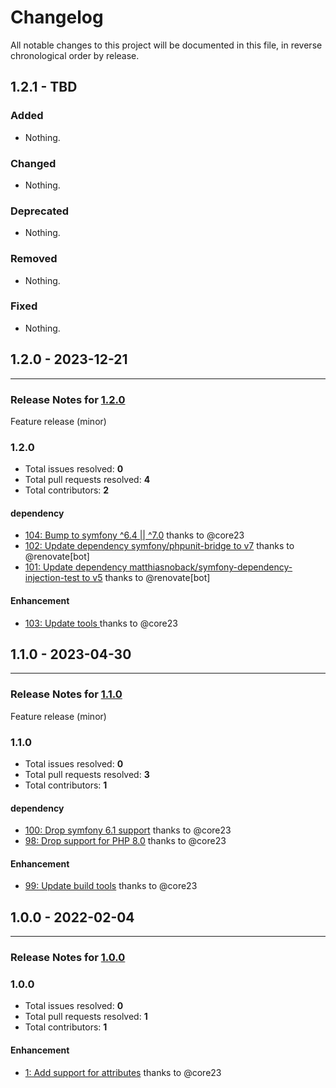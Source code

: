 # Changelog

All notable changes to this project will be documented in this file, in reverse chronological order by release.

## 1.2.1 - TBD

### Added

- Nothing.

### Changed

- Nothing.

### Deprecated

- Nothing.

### Removed

- Nothing.

### Fixed

- Nothing.

## 1.2.0 - 2023-12-21


-----

### Release Notes for [1.2.0](https://github.com/nucleos/SonataAutoConfigureBundle/milestone/6)

Feature release (minor)

### 1.2.0

- Total issues resolved: **0**
- Total pull requests resolved: **4**
- Total contributors: **2**

#### dependency

 - [104: Bump to symfony ^6.4 || ^7.0](https://github.com/nucleos/SonataAutoConfigureBundle/pull/104) thanks to @core23
 - [102: Update dependency symfony/phpunit-bridge to v7](https://github.com/nucleos/SonataAutoConfigureBundle/pull/102) thanks to @renovate[bot]
 - [101: Update dependency matthiasnoback/symfony-dependency-injection-test to v5](https://github.com/nucleos/SonataAutoConfigureBundle/pull/101) thanks to @renovate[bot]

#### Enhancement

 - [103: Update tools ](https://github.com/nucleos/SonataAutoConfigureBundle/pull/103) thanks to @core23

## 1.1.0 - 2023-04-30


-----

### Release Notes for [1.1.0](https://github.com/nucleos/SonataAutoConfigureBundle/milestone/3)

Feature release (minor)

### 1.1.0

- Total issues resolved: **0**
- Total pull requests resolved: **3**
- Total contributors: **1**

#### dependency

 - [100: Drop symfony 6.1 support](https://github.com/nucleos/SonataAutoConfigureBundle/pull/100) thanks to @core23
 - [98: Drop support for PHP 8.0](https://github.com/nucleos/SonataAutoConfigureBundle/pull/98) thanks to @core23

#### Enhancement

 - [99: Update build tools](https://github.com/nucleos/SonataAutoConfigureBundle/pull/99) thanks to @core23

## 1.0.0 - 2022-02-04


-----

### Release Notes for [1.0.0](https://github.com/nucleos/SonataAutoConfigureBundle/milestone/1)



### 1.0.0

- Total issues resolved: **0**
- Total pull requests resolved: **1**
- Total contributors: **1**

#### Enhancement

 - [1: Add support for attributes](https://github.com/nucleos/SonataAutoConfigureBundle/pull/1) thanks to @core23

